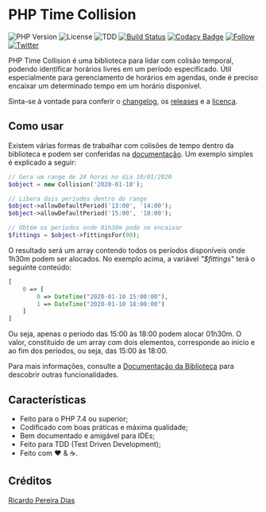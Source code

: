 # PHP Time Collision

![PHP Version](https://img.shields.io/badge/php-%5E7.4.0-blue)
![License](https://img.shields.io/badge/license-MIT-blue)
![TDD](https://img.shields.io/badge/tdd-Tested%20100%25-blue)
[![Build Status](https://travis-ci.org/ricardopedias/php-time-collision.svg?branch=master)](https://travis-ci.org/ricardopedias/php-time-collision)
[![Codacy Badge](https://app.codacy.com/project/badge/Grade/5d9844c598e9425a98059e3d08c78f92)](https://www.codacy.com/manual/ricardopedias/php-time-collision?utm_source=github.com&amp;utm_medium=referral&amp;utm_content=ricardopedias/php-time-collision&amp;utm_campaign=Badge_Grade)
[![Follow](https://img.shields.io/github/followers/ricardopedias?label=Siga%20no%20GitHUB&style=social)](https://github.com/ricardopedias)
[![Twitter](https://img.shields.io/twitter/follow/ricardopedias?label=Siga%20no%20Twitter)](https://twitter.com/ricardopedias)

PHP Time Collision é uma biblioteca para lidar com colisão temporal, podendo identificar horários livres em um período especificado. Útil especialmente para gerenciamento de horários em agendas, onde é preciso encaixar um determinado tempo em um horário disponível.

Sinta-se à vontade para conferir o [changelog](https://github.com/ricardopedias/php-time-collision/blob/master/changelog.md), os [releases](https://github.com/ricardopedias/php-time-collision/releases) e a [licença](https://github.com/ricardopedias/php-time-collision/blob/master/license.md).

## Como usar

Existem várias formas de trabalhar com colisões de tempo dentro da biblioteca e podem ser conferidas na [documentação](docs/index.md). Um exemplo simples é explicado a seguir:

```php
// Gera um range de 24 horas no dia 10/01/2020
$object = new Collision('2020-01-10');

// Libera dois períodos dentro do range
$object->allowDefaultPeriod('13:00', '14:00');
$object->allowDefaultPeriod('15:00', '18:00');

// Obtém os períodos onde 01h30m pode se encaixar
$fittings = $object->fittingsFor(90);
```

O resultado será um array contendo todos os períodos disponíveis onde
1h30m podem ser alocados.
No exemplo acima, a variável *"$fittings"* terá o seguinte conteúdo:

```php
[
    0 => [
        0 => DateTime("2020-01-10 15:00:00"),
        1 => DateTime("2020-01-10 18:00:00")
    ]
]
```

Ou seja, apenas o período das 15:00 às 18:00 podem alocar 01h30m. O valor, constituído de um array com dois elementos, corresponde ao início e ao fim dos períodos, ou seja, das 15:00 às 18:00.

Para mais informações, consulte a [Documentação da Biblioteca](docs/index.md) para descobrir outras funcionalidades.

## Características

-   Feito para o PHP 7.4 ou superior;
-   Codificado com boas práticas e máxima qualidade;
-   Bem documentado e amigável para IDEs;
-   Feito para TDD (Test Driven Development);
-   Feito com :heart: & :coffee:.

## Créditos 

[Ricardo Pereira Dias](http://www.ricardopedias.com.br)
